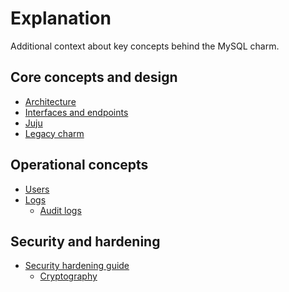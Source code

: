 # Explanation

Additional context about key concepts behind the MySQL charm.

## Core concepts and design
* [Architecture]
* [Interfaces and endpoints]
* [Juju]
* [Legacy charm]

## Operational concepts
* [Users]
* [Logs]
  * [Audit logs]

## Security and hardening
* [Security hardening guide][Security]
  * [Cryptography]

<!-- Links -->

[Architecture]: /t/11756
[Interfaces and endpoints]: /t/10250
[Juju]: /t/11959
[Legacy charm]: /t/10788

[Users]: /t/10789
[Logs]: /t/11993
[Audit logs]: /t/15424

[Security]: /t/16784
[Cryptography]: /t/16785